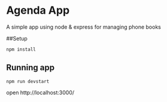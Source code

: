 # Agenda App


A simple app using node & express for managing phone books

##Setup

```
npm install
```
## Running app
```
npm run devstart
```

open http://localhost:3000/